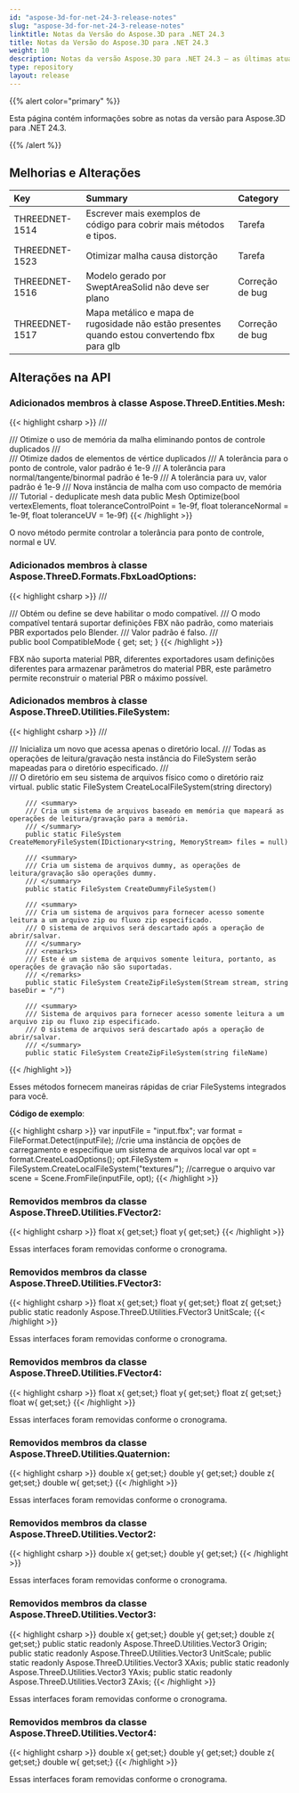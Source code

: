 ```yaml
---
id: "aspose-3d-for-net-24-3-release-notes"
slug: "aspose-3d-for-net-24-3-release-notes"
linktitle: Notas da Versão do Aspose.3D para .NET 24.3
title: Notas da Versão do Aspose.3D para .NET 24.3
weight: 10
description: Notas da versão Aspose.3D para .NET 24.3 – as últimas atualizações e correções.
type: repository
layout: release
---
```


{{% alert color="primary" %}}

Esta página contém informações sobre as notas da versão para Aspose.3D para .NET 24.3.

{{% /alert %}}
## **Melhorias e Alterações**

|**Key**|**Summary**|**Category**|
| :- | :- | :- |
| THREEDNET-1514 | Escrever mais exemplos de código para cobrir mais métodos e tipos. | Tarefa |
| THREEDNET-1523 | Otimizar malha causa distorção | Tarefa |
| THREEDNET-1516 | Modelo gerado por SweptAreaSolid não deve ser plano | Correção de bug |
| THREEDNET-1517 | Mapa metálico e mapa de rugosidade não estão presentes quando estou convertendo fbx para glb | Correção de bug |


## Alterações na API ##


### Adicionados membros à classe **Aspose.ThreeD.Entities.Mesh**:

{{< highlight csharp >}}
        /// <summary>
        /// Otimize o uso de memória da malha eliminando pontos de controle duplicados
        /// </summary>
        /// <param name="vertexElements">Otimize dados de elementos de vértice duplicados</param>
        /// <param name="toleranceControlPoint">A tolerância para o ponto de controle, valor padrão é 1e-9</param>
        /// <param name="toleranceNormal">A tolerância para normal/tangente/binormal padrão é 1e-9</param>
        /// <param name="toleranceUV">A tolerância para uv, valor padrão é 1e-9</param>
        /// <returns>Nova instância de malha com uso compacto de memória</returns>
        /// <seealso href="https://products.aspose.com/3d/tutorial/deduplicate-mesh-data">Tutorial - deduplicate mesh data</seealso>
        public Mesh Optimize(bool vertexElements, float toleranceControlPoint = 1e-9f, float toleranceNormal = 1e-9f, float toleranceUV = 1e-9f)
{{< /highlight >}}

O novo método permite controlar a tolerância para ponto de controle, normal e UV.


### Adicionados membros à classe **Aspose.ThreeD.Formats.FbxLoadOptions**:


{{< highlight csharp >}}
        /// <summary>
        /// Obtém ou define se deve habilitar o modo compatível.
        /// O modo compatível tentará suportar definições FBX não padrão, como materiais PBR exportados pelo Blender.
        /// Valor padrão é falso.
        /// </summary>
        public bool CompatibleMode { get; set; }
{{< /highlight >}}

FBX não suporta material PBR, diferentes exportadores usam definições diferentes para armazenar parâmetros do material PBR, este parâmetro permite reconstruir o material PBR o máximo possível.

### Adicionados membros à classe **Aspose.ThreeD.Utilities.FileSystem**:

{{< highlight csharp >}}
        /// <summary>
        /// Inicializa um novo <see cref="FileSystem"/> que acessa apenas o diretório local.
        /// Todas as operações de leitura/gravação nesta instância do FileSystem serão mapeadas para o diretório especificado.
        /// </summary>
        /// <param name="directory">O diretório em seu sistema de arquivos físico como o diretório raiz virtual.</param>
        public static FileSystem CreateLocalFileSystem(string directory)

        /// <summary>
        /// Cria um sistema de arquivos baseado em memória que mapeará as operações de leitura/gravação para a memória.
        /// </summary>
        public static FileSystem CreateMemoryFileSystem(IDictionary<string, MemoryStream> files = null)

        /// <summary>
        /// Cria um sistema de arquivos dummy, as operações de leitura/gravação são operações dummy.
        /// </summary>
        public static FileSystem CreateDummyFileSystem()

        /// <summary>
        /// Cria um sistema de arquivos para fornecer acesso somente leitura a um arquivo zip ou fluxo zip especificado.
        /// O sistema de arquivos será descartado após a operação de abrir/salvar.
        /// </summary>
        /// <remarks>
        /// Este é um sistema de arquivos somente leitura, portanto, as operações de gravação não são suportadas.
        /// </remarks>
        public static FileSystem CreateZipFileSystem(Stream stream, string baseDir = "/")

        /// <summary>
        /// Sistema de arquivos para fornecer acesso somente leitura a um arquivo zip ou fluxo zip especificado.
        /// O sistema de arquivos será descartado após a operação de abrir/salvar.
        /// </summary>
        public static FileSystem CreateZipFileSystem(string fileName)

{{< /highlight >}}


Esses métodos fornecem maneiras rápidas de criar FileSystems integrados para você.

**Código de exemplo**:

{{< highlight csharp >}}
    var inputFile = "input.fbx";
    var format = FileFormat.Detect(inputFile);
    //crie uma instância de opções de carregamento e especifique um sistema de arquivos local
    var opt = format.CreateLoadOptions();
    opt.FileSystem = FileSystem.CreateLocalFileSystem("textures/");
    //carregue o arquivo
    var scene = Scene.FromFile(inputFile, opt);
{{< /highlight >}}


### Removidos membros da classe **Aspose.ThreeD.Utilities.FVector2**:

{{< highlight csharp >}}
        float x{ get;set;}
        float y{ get;set;}
{{< /highlight >}}

Essas interfaces foram removidas conforme o cronograma.


### Removidos membros da classe **Aspose.ThreeD.Utilities.FVector3**:

{{< highlight csharp >}}
        float x{ get;set;}
        float y{ get;set;}
        float z{ get;set;}
        public static readonly Aspose.ThreeD.Utilities.FVector3 UnitScale;
{{< /highlight >}}

Essas interfaces foram removidas conforme o cronograma.


### Removidos membros da classe **Aspose.ThreeD.Utilities.FVector4**:

{{< highlight csharp >}}
        float x{ get;set;}
        float y{ get;set;}
        float z{ get;set;}
        float w{ get;set;}
{{< /highlight >}}

Essas interfaces foram removidas conforme o cronograma.


### Removidos membros da classe **Aspose.ThreeD.Utilities.Quaternion**:

{{< highlight csharp >}}
        double x{ get;set;}
        double y{ get;set;}
        double z{ get;set;}
        double w{ get;set;}
{{< /highlight >}}

Essas interfaces foram removidas conforme o cronograma.


### Removidos membros da classe **Aspose.ThreeD.Utilities.Vector2**:

{{< highlight csharp >}}
        double x{ get;set;}
        double y{ get;set;}
{{< /highlight >}}

Essas interfaces foram removidas conforme o cronograma.


### Removidos membros da classe **Aspose.ThreeD.Utilities.Vector3**:

{{< highlight csharp >}}
        double x{ get;set;}
        double y{ get;set;}
        double z{ get;set;}
        public static readonly Aspose.ThreeD.Utilities.Vector3 Origin;
        public static readonly Aspose.ThreeD.Utilities.Vector3 UnitScale;
        public static readonly Aspose.ThreeD.Utilities.Vector3 XAxis;
        public static readonly Aspose.ThreeD.Utilities.Vector3 YAxis;
        public static readonly Aspose.ThreeD.Utilities.Vector3 ZAxis;
{{< /highlight >}}

Essas interfaces foram removidas conforme o cronograma.


### Removidos membros da classe **Aspose.ThreeD.Utilities.Vector4**:

{{< highlight csharp >}}
        double x{ get;set;}
        double y{ get;set;}
        double z{ get;set;}
        double w{ get;set;}
{{< /highlight >}}

Essas interfaces foram removidas conforme o cronograma.